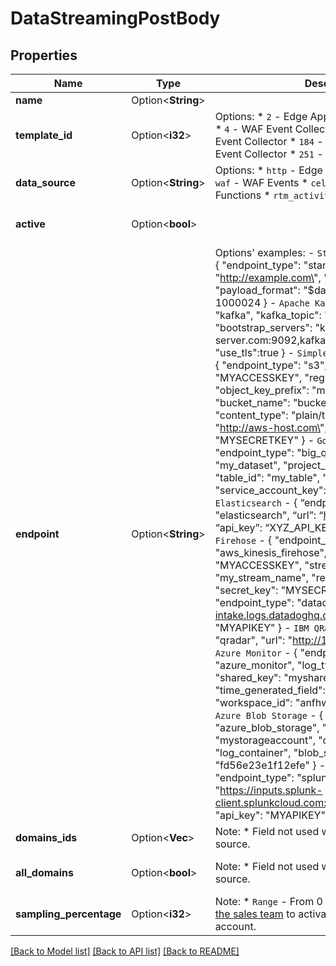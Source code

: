 # DataStreamingPostBody

## Properties

Name | Type | Description | Notes
------------ | ------------- | ------------- | -------------
**name** | Option<**String**> |  | [optional]
**template_id** | Option<**i32**> | Options:  * `2` - Edge Applications Event Collector  * `4` - WAF Event Collector  * `86` - Edge Functions Event Collector  * `184` - Edge Applications + WAF Event Collector  * `251` - Activity History Collector  | [optional]
**data_source** | Option<**String**> | Options:  * `http` - Edge Applications (default)  * `waf` - WAF Events  * `cells_console` - Edge Functions  * `rtm_activity` - Activity History  | [optional]
**active** | Option<**bool**> |  | [optional][default to true]
**endpoint** | Option<**String**> | Options' examples:  - `Standard HTTP/HTTPS POST` - { \"endpoint_type\": \"standard\", \"url\": \"http://example.com\", \"log_line_separator\": \"\\n\", \"payload_format\": \"$dataset\", \"max_size\": 1000024 }  - `Apache Kafka` - { \"endpoint_type\": \"kafka\", \"kafka_topic\": \"example_topic\", \"bootstrap_servers\": \"kafka-server.com:9092,kafka-server-2.com:9092\", \"use_tls\":true }  - `Simple Storage Service (S3)` - { \"endpoint_type\": \"s3\", \"access_key\": \"MYACCESSKEY\", \"region\": \"us-east-1\", \"object_key_prefix\": \"my_prefix_\", \"bucket_name\": \"bucket_example\", \"content_type\": \"plain/text\", \"host_url\": \"http://aws-host.com\", \"secret_key\": \"MYSECRETKEY\" }  - `Google BigQuery` - { \"endpoint_type\": \"big_query\", \"dataset_id\": \"my_dataset\", \"project_id\": \"my_project\", \"table_id\": \"my_table\", \"service_account_key\": \"{ \"service_account_key\": \"key_content\" }\" }  - `Elasticsearch` - { “endpoint_type”: \"elasticsearch\", “url”: “http://elasticsearch.com”, “api_key”: “XYZ_API_KEY” }  - `AWS Kinesis Data Firehose` -  { \"endpoint_type\": \"aws_kinesis_firehose\", \"access_key\": \"MYACCESSKEY\", \"stream_name\": \"my_stream_name\", \"region\": \"us-east-1\", \"secret_key\": \"MYSECRETKEY\" }  - `Datadog` - { \"endpoint_type\": \"datadog\", \"url\": \"https://http-intake.logs.datadoghq.com/v1/input\", \"api_key\": \"MYAPIKEY\" }  - `IBM QRadar` - { \"endpoint_type\": \"qradar\", \"url\": \"http://137.15.824.10:14440” }  - `Azure Monitor` - { \"endpoint_type\": \"azure_monitor\", \"log_type\": \"myLogType\", \"shared_key\": \"mysharedkey\", \"time_generated_field\": \"timeGeneratedField\", \"workspace_id\": \"anfhw-123sd-466gcs\"}  - `Azure Blob Storage` - { \"endpoint_type\": \"azure_blob_storage\", \"storage_account\": \"mystorageaccount\", \"container_name\": \"log_container\", \"blob_sas_token\": \"fd56e23e1f12efe\" }  - `Splunk` - { \"endpoint_type\": \"splunk\", \"url\": \"https://inputs.splunk-client.splunkcloud.com:1337/services/collector\", \"api_key\": \"MYAPIKEY\" }  | [optional]
**domains_ids** | Option<**Vec<i32>**> | Note:  * Field not used with the rtm_activity data source.  | [optional]
**all_domains** | Option<**bool**> | Note:  * Field not used with the rtm_activity data source.  | [optional][default to false]
**sampling_percentage** | Option<**i32**> | Note:  * `Range` - From 0 to 100.  * `To use:` [Contact the sales team](https://www.azion.com/en/contact-sales/) to activate this feature in your account.  | [optional]

[[Back to Model list]](../README.md#documentation-for-models) [[Back to API list]](../README.md#documentation-for-api-endpoints) [[Back to README]](../README.md)


